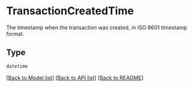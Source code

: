 # TransactionCreatedTime

The timestamp when the transaction was created, in ISO 8601 timestamp format.


## Type
```python
datetime
```


[[Back to Model list]](../../README.md#documentation-for-models) [[Back to API list]](../../README.md#documentation-for-api-endpoints) [[Back to README]](../../README.md)
